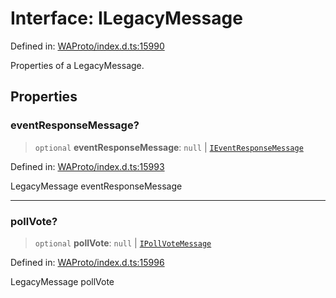 # Interface: ILegacyMessage

Defined in: [WAProto/index.d.ts:15990](https://github.com/WhiskeySockets/Baileys/blob/2fdabb7f387029b680a2c5e056c7022c25b0f110/WAProto/index.d.ts#L15990)

Properties of a LegacyMessage.

## Properties

### eventResponseMessage?

> `optional` **eventResponseMessage**: `null` \| [`IEventResponseMessage`](../namespaces/Message/interfaces/IEventResponseMessage.md)

Defined in: [WAProto/index.d.ts:15993](https://github.com/WhiskeySockets/Baileys/blob/2fdabb7f387029b680a2c5e056c7022c25b0f110/WAProto/index.d.ts#L15993)

LegacyMessage eventResponseMessage

***

### pollVote?

> `optional` **pollVote**: `null` \| [`IPollVoteMessage`](../namespaces/Message/interfaces/IPollVoteMessage.md)

Defined in: [WAProto/index.d.ts:15996](https://github.com/WhiskeySockets/Baileys/blob/2fdabb7f387029b680a2c5e056c7022c25b0f110/WAProto/index.d.ts#L15996)

LegacyMessage pollVote

